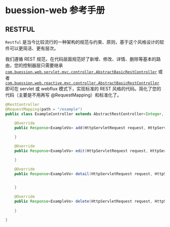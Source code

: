 # buession-web 参考手册


## RESTFUL


`Restful` 是当今比较流行的一种架构的规范与约束、原则，基于这个风格设计的软件可以更简洁、更有层次。

我们遵循 REST 规范，在代码层面规范好了新增、修改、详情、删除等基本的路由，您的控制器层只需要继承 [`com.buession.web.servlet.mvc.controller.AbstractBasicRestController`](https://javadoc.io/static/com.buession/buession-web/2.3.0/com/buession/web/servlet/mvc/controller/AbstractBasicRestController.html) 或者 [`com.buession.web.reactive.mvc.controller.AbstractBasicRestController`](https://javadoc.io/static/com.buession/buession-web/2.3.0/com/buession/web/reactive/mvc/controller/AbstractBasicRestController.html) 即可在 servlet 或 webflux 模式下，实现标准的 REST 风格的代码。简化了您的代码（主要是不用再写 @RequestMapping）和标准化了。

```java
@RestController
@RequestMapping(path = "/example")
public class ExampleController extends AbstractRestController<Integer, ExampleDto, ExampleVo> {

	@Override
	public Response<ExampleVo> add(HttpServletRequest request, HttpServletResponse response, @RequestBody ExampleDto example){
		
	}

	@Override
	public Response<ExampleVo> edit(HttpServletRequest request, HttpServletResponse response, @PathVariable(name = "id") Integer id, @RequestBody ExampleDto example){

	}

	@Override
	public Response<ExampleVo> detail(HttpServletRequest request, HttpServletResponse response, @PathVariable(name = "id") Integer id){
		

	}

	@Override
	public Response<ExampleVo> delete(HttpServletRequest request, HttpServletResponse response, @PathVariable(name = "id") Integer id){
		
	}

}
```